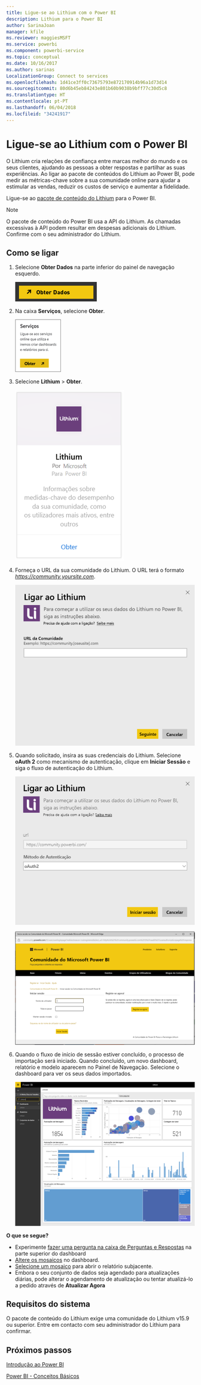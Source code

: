 ```yaml
---
title: Ligue-se ao Lithium com o Power BI
description: Lithium para o Power BI
author: SarinaJoan
manager: kfile
ms.reviewer: maggiesMSFT
ms.service: powerbi
ms.component: powerbi-service
ms.topic: conceptual
ms.date: 10/16/2017
ms.author: sarinas
LocalizationGroup: Connect to services
ms.openlocfilehash: 1d41ce3ff0c73675793e872170914b96a1d73d14
ms.sourcegitcommit: 80d6b45eb84243e801b60b9038b9bff77c30d5c8
ms.translationtype: HT
ms.contentlocale: pt-PT
ms.lasthandoff: 06/04/2018
ms.locfileid: "34241917"
---
```

# <a name="connect-to-lithium-with-power-bi"></a>Ligue-se ao Lithium com o Power BI
O Lithium cria relações de confiança entre marcas melhor do mundo e os seus clientes, ajudando as pessoas a obter respostas e partilhar as suas experiências. Ao ligar ao pacote de conteúdos do Lithium ao Power BI, pode medir as métricas-chave sobre a sua comunidade online para ajudar a estimular as vendas, reduzir os custos de serviço e aumentar a fidelidade. 

Ligue-se ao [pacote de conteúdo do Lithium](https://app.powerbi.com/getdata/services/lithium) para o Power BI.

>[!NOTE]
>O pacote de conteúdo do Power BI usa a API do Lithium. As chamadas excessivas à API podem resultar em despesas adicionais do Lithium. Confirme com o seu administrador do Lithium.

## <a name="how-to-connect"></a>Como se ligar
1. Selecione **Obter Dados** na parte inferior do painel de navegação esquerdo.
   
   ![](media/service-connect-to-lithium/pbi_getdata.png) 
2. Na caixa **Serviços**, selecione **Obter**.
   
   ![](media/service-connect-to-lithium/pbi_getservices.png) 
3. Selecione **Lithium** \> **Obter**.
   
   ![](media/service-connect-to-lithium/lithiumconnect.png)
4. Forneça o URL da sua comunidade do Lithium. O URL terá o formato *https://community.yoursite.com*.
   
   ![](media/service-connect-to-lithium/params.png)
5. Quando solicitado, insira as suas credenciais do Lithium. Selecione **oAuth 2** como mecanismo de autenticação, clique em **Iniciar Sessão** e siga o fluxo de autenticação do Lithium.
   
   ![](media/service-connect-to-lithium/creds.png)
   
   ![](media/service-connect-to-lithium/creds2.png)
6. Quando o fluxo de início de sessão estiver concluído, o processo de importação será iniciado. Quando concluído, um novo dashboard, relatório e modelo aparecem no Painel de Navegação. Selecione o dashboard para ver os seus dados importados.
   
    ![](media/service-connect-to-lithium/lithium.png)

**O que se segue?**

* Experimente [fazer uma pergunta na caixa de Perguntas e Respostas](power-bi-q-and-a.md) na parte superior do dashboard
* [Altere os mosaicos](service-dashboard-edit-tile.md) no dashboard.
* [Selecione um mosaico](service-dashboard-tiles.md) para abrir o relatório subjacente.
* Embora o seu conjunto de dados seja agendado para atualizações diárias, pode alterar o agendamento de atualização ou tentar atualizá-lo a pedido através de **Atualizar Agora**

## <a name="system-requirements"></a>Requisitos do sistema
O pacote de conteúdo do Lithium exige uma comunidade do Lithium v15.9 ou superior. Entre em contacto com seu administrador do Lithium para confirmar.

## <a name="next-steps"></a>Próximos passos
[Introdução ao Power BI](service-get-started.md)

[Power BI - Conceitos Básicos](service-basic-concepts.md)

